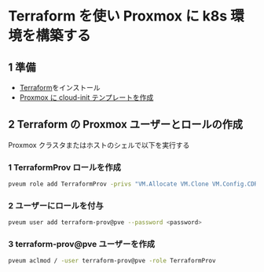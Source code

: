 # Terraform を使い Proxmox に k8s 環境を構築する

## 1 準備

- [Terraform](https://www.terraform.io/)をインストール
- [Proxmox に cloud-init テンプレートを作成](cloud-init.md)

## 2 Terraform の Proxmox ユーザーとロールの作成

Proxmox クラスタまたはホストのシェルで以下を実行する

### 1 TerraformProv ロールを作成

```bash
pveum role add TerraformProv -privs "VM.Allocate VM.Clone VM.Config.CDROM VM.Config.CPU VM.Config.Cloudinit VM.Config.Disk VM.Config.HWType VM.Config.Memory VM.Config.Network VM.Config.Options VM.Monitor VM.Audit VM.PowerMgmt Datastore.AllocateSpace Datastore.Audit"
```

### 2 ユーザーにロールを付与

```bash
pveum user add terraform-prov@pve --password <password>
```

### 3 terraform-prov@pve ユーザーを作成

```bash
pveum aclmod / -user terraform-prov@pve -role TerraformProv
```
